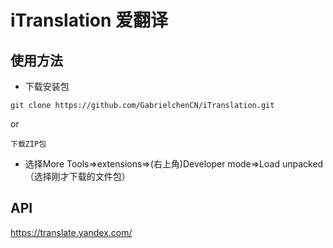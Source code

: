 # iTranslation 爱翻译

## 使用方法

- 下载安装包

`git clone https://github.com/GabrielchenCN/iTranslation.git`

or

`下载ZIP包`

- 选择More Tools=>extensions=>(右上角)Developer mode=>Load unpacked（选择刚才下载的文件包）



## API

https://translate.yandex.com/

